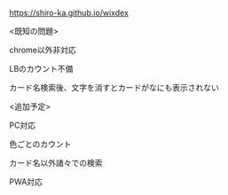 https://shiro-ka.github.io/wixdex

<既知の問題>

chrome以外非対応

LBのカウント不備

カード名検索後、文字を消すとカードがなにも表示されない

<追加予定>

PC対応

色ごとのカウント

カード名以外諸々での検索

PWA対応
